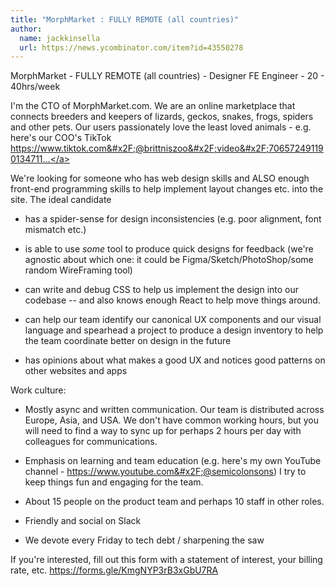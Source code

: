 ```yaml
---
title: "MorphMarket : FULLY REMOTE (all countries)"
author:
  name: jackkinsella
  url: https://news.ycombinator.com/item?id=43550278
---
```

MorphMarket - FULLY REMOTE (all countries) - Designer FE Engineer - 20 - 40hrs&#x2F;week

I&#x27;m the CTO of MorphMarket.com. We are an online marketplace that connects breeders and keepers of lizards, geckos, snakes, frogs, spiders and other pets. Our users passionately love the least loved animals - e.g. here&#x27;s our COO&#x27;s TikTok <a href="https:&#x2F;&#x2F;www.tiktok.com&#x2F;@brittniszoo&#x2F;video&#x2F;7065724911901347118" rel="nofollow">https:&#x2F;&#x2F;www.tiktok.com&#x2F;@brittniszoo&#x2F;video&#x2F;706572491190134711...</a>

We&#x27;re looking for someone who has web design skills and ALSO enough front-end programming skills to help implement layout changes etc. into the site. The ideal candidate

- has a spider-sense for design inconsistencies (e.g. poor alignment, font mismatch etc.)

- is able to use _some_ tool to produce quick designs for feedback (we&#x27;re agnostic about which one: it could be Figma&#x2F;Sketch&#x2F;PhotoShop&#x2F;some random WireFraming tool)

- can write and debug CSS to help us implement the design into our codebase -- and also knows enough React to help move things around.

- can help our team identify our canonical UX components and our visual language and spearhead a project to produce a design inventory to help the team coordinate better on design in the future

- has opinions about what makes a good UX and notices good patterns on other websites and apps

Work culture:

- Mostly async and written communication. Our team is distributed across Europe, Asia, and USA. We don&#x27;t have common working hours, but you will need to find a way to sync up for perhaps 2 hours per day with colleagues for communications.

- Emphasis on learning and team education (e.g. here&#x27;s my own YouTube channel - <a href="https:&#x2F;&#x2F;www.youtube.com&#x2F;@semicolonsons" rel="nofollow">https:&#x2F;&#x2F;www.youtube.com&#x2F;@semicolonsons</a>) I try to keep things fun and engaging for the team.

- About 15 people on the product team and perhaps 10 staff in other roles.

- Friendly and social on Slack

- We devote every Friday to tech debt &#x2F; sharpening the saw

If you&#x27;re interested, fill out this form with a statement of interest, your billing rate, etc. <a href="https:&#x2F;&#x2F;forms.gle&#x2F;KmgNYP3rB3xGbU7RA" rel="nofollow">https:&#x2F;&#x2F;forms.gle&#x2F;KmgNYP3rB3xGbU7RA</a>
<JobApplication />
